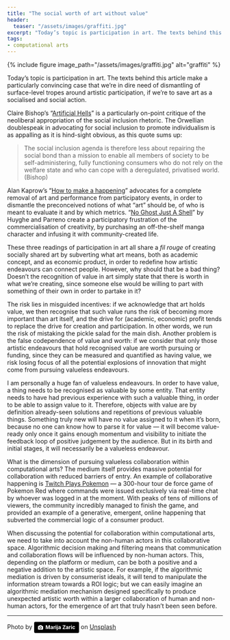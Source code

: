 ```yaml
---
title: "The social worth of art without value"
header:
  teaser: "/assets/images/graffiti.jpg"
excerpt: "Today’s topic is participation in art. The texts behind this article make a particularly convincing case that we’re in dire need of dismantling of surface-level tropes around artistic participation, if we’re to save art as a socialised and social action."
tags:
- computational arts
---
```


{% include figure image_path="/assets/images/graffiti.jpg" alt="graffiti" %}

Today’s topic is participation in art. The texts behind this article make a particularly convincing case that we’re in dire need of dismantling of surface-level tropes around artistic participation, if we’re to save art as a socialised and social action.

Claire Bishop’s “[Artificial Hells](https://www.versobooks.com/books/958-artificial-hells)” is a particularly on-point critique of the neoliberal appropriation of the social inclusion rhetoric. The Orwellian doublespeak in advocating for social inclusion to promote individualism is as appalling as it is hind-sight obvious, as this quote sums up:

>  The social inclusion agenda is therefore less about repairing the social bond than a mission to enable all members of society to be self-administering, fully functioning consumers who do not rely on the welfare state and who can cope with a deregulated, privatised world. (Bishop)

Alan Kaprow’s “[How to make a happening](https://www.youtube.com/watch?v=8iCM-YIjyHE)” advocates for a complete removal of art and performance from participatory events, in order to dismantle the preconceived notions of what “art” should be, of who is meant to evaluate it and by which metrics. “[No Ghost Just A Shell](http://www.mmparis.com/noghost.html)” by Huyghe and Parreno create a participatory frustration of the commercialisation of creativity, by purchasing an off-the-shelf manga character and infusing it with community-created life.

These three readings of participation in art all share a _fil rouge_ of creating socially shared art by subverting what art means, both as academic concept, and as economic product, in order to redefine how artistic endeavours can connect people. However, why should that be a bad thing? Doesn’t the recognition of value in art simply state that there is worth in what we’re creating, since someone else would be willing to part with something of their own in order to partake in it?

The risk lies in misguided incentives: if we acknowledge that art holds value, we then recognise that such value runs the risk of becoming more important than art itself, and the drive for (academic, economic) profit tends to replace the drive for creation and participation. In other words, we run the risk of mistaking the pickle salad for the main dish. Another problem is the false codependence of value and worth: if we consider that only those artistic endeavours that hold recognised value are worth pursuing or funding, since they can be measured and quantified as having value, we risk losing focus of all the potential explosions of innovation that might come from pursuing valueless endeavours.

I am personally a huge fan of valueless endeavours. In order to have value, a thing needs to be recognised as valuable by some entity. That entity needs to have had previous experience with such a valuable thing, in order to be able to assign value to it. Therefore, objects with value are by definition already-seen solutions and repetitions of previous valuable things. Something truly new will have no value assigned to it when it’s born, because no one can know how to parse it for value — it will become value-ready only once it gains enough momentum and visibility to initiate the feedback loop of positive judgement by the audience. But in its birth and initial stages, it will necessarily be a valueless endeavour.

What is the dimension of pursuing valueless collaboration within computational arts? The medium itself provides massive potential for collaboration with reduced barriers of entry. An example of collaborative happening is [Twitch Plays Pokemon](https://www.pcgamer.com/the-best-moments-from-the-history-of-twitch-plays/) — a 300-hour tour de force game of Pokemon Red where commands were issued exclusively via real-time chat by whoever was logged in at the moment. With peaks of tens of millions of viewers, the community incredibly managed to finish the game, and provided an example of a generative, emergent, online happening that subverted the commercial logic of a consumer product.

When discussing the potential for collaboration within computational arts, we need to take into account the non-human actors in this collaborative space. Algorithmic decision making and filtering means that communication and collaboration flows will be influenced by non-human actors. This, depending on the platform or medium, can be both a positive and a negative addition to the artistic space. For example, if the algorithmic mediation is driven by consumerist ideals, it will tend to manipulate the information stream towards a ROI logic; but we can easily imagine an algorithmic mediation mechanism designed specifically to produce unexpected artistic worth within a larger collaboration of human and non-human actors, for the emergence of art that truly hasn’t been seen before.  

---



Photo by <a style="background-color:black;color:white;text-decoration:none;padding:4px 6px;font-family:-apple-system, BlinkMacSystemFont, &quot;San Francisco&quot;, &quot;Helvetica Neue&quot;, Helvetica, Ubuntu, Roboto, Noto, &quot;Segoe UI&quot;, Arial, sans-serif;font-size:12px;font-weight:bold;line-height:1.2;display:inline-block;border-radius:3px;" href="https://unsplash.com/@simplicity?utm_medium=referral&amp;utm_campaign=photographer-credit&amp;utm_content=creditBadge" target="_blank" rel="noopener noreferrer" title="Download free do whatever you want high-resolution photos from Marija Zaric"><span style="display:inline-block;padding:2px 3px;"><svg xmlns="http://www.w3.org/2000/svg" style="height:12px;width:auto;position:relative;vertical-align:middle;top:-1px;fill:white;" viewBox="0 0 32 32"><title>unsplash-logo</title><path d="M20.8 18.1c0 2.7-2.2 4.8-4.8 4.8s-4.8-2.1-4.8-4.8c0-2.7 2.2-4.8 4.8-4.8 2.7.1 4.8 2.2 4.8 4.8zm11.2-7.4v14.9c0 2.3-1.9 4.3-4.3 4.3h-23.4c-2.4 0-4.3-1.9-4.3-4.3v-15c0-2.3 1.9-4.3 4.3-4.3h3.7l.8-2.3c.4-1.1 1.7-2 2.9-2h8.6c1.2 0 2.5.9 2.9 2l.8 2.4h3.7c2.4 0 4.3 1.9 4.3 4.3zm-8.6 7.5c0-4.1-3.3-7.5-7.5-7.5-4.1 0-7.5 3.4-7.5 7.5s3.3 7.5 7.5 7.5c4.2-.1 7.5-3.4 7.5-7.5z"></path></svg></span><span style="display:inline-block;padding:2px 3px;">Marija Zaric</span></a> on [Unsplash](https://unsplash.com/photos/rP81F_9k6FM)
